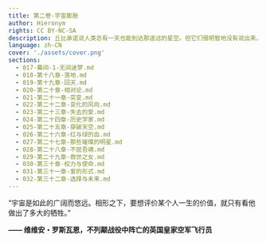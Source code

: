 ```yaml
---
title: 第二卷-宇宙膨胀
author: Hieronym
rights: CC BY-NC-SA
description: 丘比承诺说人类总有一天也能到达那遥远的星空。但它们很明智地没有说出来，人类将会在那里遇到什么。
language: zh-CN
cover: './assets/cover.png'
sections:
  - 017-幕间-1-无间迷梦.md
  - 018-第十八章-落地.md
  - 019-第十九章-回天.md
  - 020-第二十章-相对论.md
  - 021-第二十一章-突变.md
  - 022-第二十二章-变化的风向.md
  - 023-第二十三章-失去的爱.md
  - 024-第二十四章-历史学家.md
  - 025-第二十五章-穿破天空.md
  - 026-第二十六章-红与绿的血.md
  - 027-第二十七章-那些璀璨的明星.md
  - 028-第二十八章-不屈吾魂.md
  - 029-第二十九章-救世之女.md
  - 030-第三十章-权力与使命.md
  - 031-第三十一章-爱的形式.md
  - 032-第三十二章-选择与未来.md
---
```


“宇宙是如此的广阔而悠远。相形之下，要想评价某个人一生的价值，就只有看他做出了多大的牺牲。”

**—— 维维安・罗斯瓦恩，不列颠战役中阵亡的英国皇家空军飞行员**
